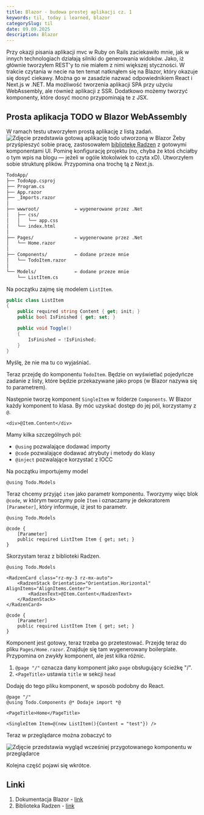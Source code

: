 ```yaml
---
title: Blazor - budowa prostej aplikacji cz. 1
keywords: til, today i learned, blazor
categorySlug: til
date: 09.09.2025
description: Blazor
---
```

Przy okazji pisania aplikacji mvc w Ruby on Rails zaciekawiło mnie, jak w innych technologiach działają silniki do generowania widoków.
Jako, iż głównie tworzyłem REST'y to nie miałem z nimi większej styczności. W trakcie czytania w necie na ten temat natknąłem się na Blazor,
który okazuje się dosyć ciekawy.
Można go w zasadzie nazwać odpowiednikiem React i Next.js w .NET.
Ma możliwość tworzenia aplikacji SPA przy użyciu WebAssembly, ale również aplikacji z SSR.
Dodatkowo możemy tworzyć komponenty, które dosyć mocno przypominają te z JSX.

## Prosta aplikacja TODO w Blazor WebAssembly 
W ramach testu utworzyłem prostą aplikację z listą zadań.
<img
src="/blog/images/posts/blazor/blazor-todo.png"
alt="Zdjęcie przedstawia gotową aplikację todo utworzoną w Blazor"
/>
Żeby przyśpieszyć sobie pracę, zastosowałem [bibliotekę Radzen](https://blazor.radzen.com/) z gotowymi komponentami UI.
Pominę konfigurację projektu (no, chyba że ktoś chciałby o tym wpis na blogu — jeżeli w ogóle ktokolwiek to czyta xD).
Utworzyłem sobie strukturę plików. Przypomina ona trochę tą z Next.js.
```bash
TodoApp/
├── TodoApp.csproj
├── Program.cs
├── App.razor
├── _Imports.razor
│
├── wwwroot/             ← wygenerowane przez .Net
│   ├── css/
│   │   └── app.css
│   └── index.html
│
├── Pages/               ← wygenerowane przez .Net
│   └── Home.razor
│
├── Components/          ← dodane przeze mnie
│   └── TodoItem.razor
│
└── Models/              ← dodane przeze mnie
    └── ListItem.cs
```
Na początku zajmę się modelem `ListItem`.
```csharp
public class ListItem
{
    public required string Content { get; init; }
    public bool IsFinished { get; set; }

    public void Toggle()
    {
        IsFinished = !IsFinished;
    }
}
```
Myślę, że nie ma tu co wyjaśniać.

Teraz przejdę do komponentu `TodoItem`.
Będzie on wyświetlać pojedyńcze zadanie z listy, które będzie przekazywane jako props (w Blazor nazywa się to parametrem).

Następnie tworzę komponent `SingleItem` w folderze `Components`.
W Blazor każdy komponent to klasa. By móc uzyskać dostęp do jej pól, korzystamy z `@`.
```cshtml-razor
<div>@Item.Content</div>
```
Mamy kilka szczególnych pól:
 - `@using` pozwalające dodawać importy
 - `@code` pozwalające dodawać atrybuty i metody do klasy
 - `@inject` pozwalające korzystać z IOCC

Na początku importujemy model
```cshtml-razor
@using Todo.Models
```
Teraz chcemy przyjąć `item` jako parametr komponentu.
Tworzymy więc blok `@code`, w którym tworzymy pole `Item` i oznaczamy je dekoratorem `[Parameter]`, który informuje, iż jest to parametr.
```cshtml-razor
@using Todo.Models

@code {
    [Parameter]
    public required ListItem Item { get; set; }
}
```

Skorzystam teraz z biblioteki Radzen.
```cshtml-razor
@using Todo.Models

<RadzenCard class="rz-my-3 rz-mx-auto">
    <RadzenStack Orientation="Orientation.Horizontal" AlignItems="AlignItems.Center">
        <RadzenText>@Item.Content</RadzenText>
    </RadzenStack>
</RadzenCard>

@code {
    [Parameter]
    public required ListItem Item { get; set; }
}
```
Komponent jest gotowy, teraz trzeba go przetestować.
Przejdę teraz do pliku `Pages/Home.razor`. Znajduje się tam wygenerowany boilerplate.
Przypomina on zwykły komponent, ale jest kilka różnic.
1. `@page "/"` oznacza dany komponent jako `page` obsługujący ścieżkę "/".
2. `<PageTitle>` ustawia `title` w sekcji `head`

Dodaję do tego pliku komponent, w sposób podobny do React.
```cshtml-razor
@page "/"
@using Todo.Components @* Dodaje import *@

<PageTitle>Home</PageTitle>

<SingleItem Item=@(new ListItem(){Content = "test"}) />
```
Teraz w przeglądarce można zobaczyć to

<img
src="/blog/images/posts/blazor/single-item.png"
alt="Zdjęcie przedstawia wygląd wcześniej przygotowanego komponentu w przeglądarce"
/>

Kolejna część pojawi się wkrótce.



## Linki
1. Dokumentacja Blazor - [link](https://dotnet.microsoft.com/en-us/apps/aspnet/web-apps/blazor)
2. Biblioteka Radzen - [link](https://blazor.radzen.com/)
